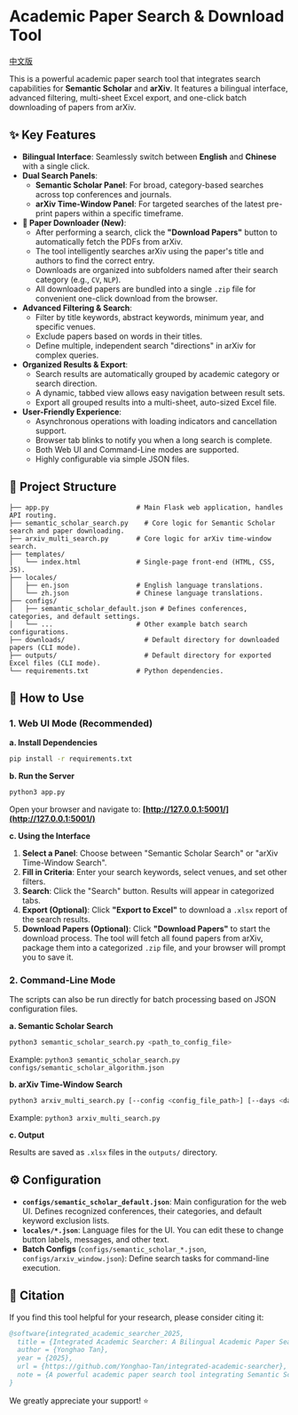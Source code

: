 # Academic Paper Search & Download Tool

[中文版](./README_zh.md)

This is a powerful academic paper search tool that integrates search capabilities for **Semantic Scholar** and **arXiv**. It features a bilingual interface, advanced filtering, multi-sheet Excel export, and one-click batch downloading of papers from arXiv.

## ✨ Key Features

- **Bilingual Interface**: Seamlessly switch between **English** and **Chinese** with a single click.
- **Dual Search Panels**:
    - **Semantic Scholar Panel**: For broad, category-based searches across top conferences and journals.
    - **arXiv Time-Window Panel**: For targeted searches of the latest pre-print papers within a specific timeframe.
- **📄 Paper Downloader (New)**:
    - After performing a search, click the **"Download Papers"** button to automatically fetch the PDFs from arXiv.
    - The tool intelligently searches arXiv using the paper's title and authors to find the correct entry.
    - Downloads are organized into subfolders named after their search category (e.g., `CV`, `NLP`).
    - All downloaded papers are bundled into a single `.zip` file for convenient one-click download from the browser.
- **Advanced Filtering & Search**:
    - Filter by title keywords, abstract keywords, minimum year, and specific venues.
    - Exclude papers based on words in their titles.
    - Define multiple, independent search "directions" in arXiv for complex queries.
- **Organized Results & Export**:
    - Search results are automatically grouped by academic category or search direction.
    - A dynamic, tabbed view allows easy navigation between result sets.
    - Export all grouped results into a multi-sheet, auto-sized Excel file.
- **User-Friendly Experience**:
    - Asynchronous operations with loading indicators and cancellation support.
    - Browser tab blinks to notify you when a long search is complete.
    - Both Web UI and Command-Line modes are supported.
    - Highly configurable via simple JSON files.

## 📂 Project Structure

```
├── app.py                      # Main Flask web application, handles API routing.
├── semantic_scholar_search.py    # Core logic for Semantic Scholar search and paper downloading.
├── arxiv_multi_search.py       # Core logic for arXiv time-window search.
├── templates/
│   └── index.html              # Single-page front-end (HTML, CSS, JS).
├── locales/
│   ├── en.json                 # English language translations.
│   └── zh.json                 # Chinese language translations.
├── configs/
│   ├── semantic_scholar_default.json # Defines conferences, categories, and default settings.
│   └── ...                     # Other example batch search configurations.
├── downloads/                    # Default directory for downloaded papers (CLI mode).
├── outputs/                      # Default directory for exported Excel files (CLI mode).
└── requirements.txt            # Python dependencies.
```

## 🚀 How to Use

### 1. Web UI Mode (Recommended)

**a. Install Dependencies**

```bash
pip install -r requirements.txt
```

**b. Run the Server**

```bash
python3 app.py
```
Open your browser and navigate to: **[http://127.0.0.1:5001/](http://127.0.0.1:5001/)**

**c. Using the Interface**

1.  **Select a Panel**: Choose between "Semantic Scholar Search" or "arXiv Time-Window Search".
2.  **Fill in Criteria**: Enter your search keywords, select venues, and set other filters.
3.  **Search**: Click the "Search" button. Results will appear in categorized tabs.
4.  **Export (Optional)**: Click **"Export to Excel"** to download a `.xlsx` report of the search results.
5.  **Download Papers (Optional)**: Click **"Download Papers"** to start the download process. The tool will fetch all found papers from arXiv, package them into a categorized `.zip` file, and your browser will prompt you to save it.

### 2. Command-Line Mode

The scripts can also be run directly for batch processing based on JSON configuration files.

**a. Semantic Scholar Search**

```bash
python3 semantic_scholar_search.py <path_to_config_file>
```
Example: `python3 semantic_scholar_search.py configs/semantic_scholar_algorithm.json`

**b. arXiv Time-Window Search**

```bash
python3 arxiv_multi_search.py [--config <config_file_path>] [--days <days>] [--limit <number>]
```
Example: `python3 arxiv_multi_search.py`

**c. Output**

Results are saved as `.xlsx` files in the `outputs/` directory.

## ⚙️ Configuration

-   **`configs/semantic_scholar_default.json`**: Main configuration for the web UI. Defines recognized conferences, their categories, and default keyword exclusion lists.
-   **`locales/*.json`**: Language files for the UI. You can edit these to change button labels, messages, and other text.
-   **Batch Configs** (`configs/semantic_scholar_*.json`, `configs/arxiv_window.json`): Define search tasks for command-line execution.

## 📄 Citation

If you find this tool helpful for your research, please consider citing it:

```bibtex
@software{integrated_academic_searcher_2025,
  title = {Integrated Academic Searcher: A Bilingual Academic Paper Search and Download Tool},
  author = {Yonghao Tan},
  year = {2025},
  url = {https://github.com/Yonghao-Tan/integrated-academic-searcher},
  note = {A powerful academic paper search tool integrating Semantic Scholar and arXiv with bilingual interface, advanced filtering, and batch download capabilities}
}
```

We greatly appreciate your support! ⭐ 
